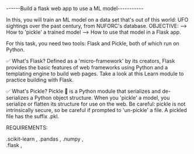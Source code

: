 ------Build a flask web app to use a ML model-----------

In this, you will train an ML model on a data set that's out of this world: UFO sightings over the past century, from NUFORC's database.
OBJECTIVE:
      -->  How to 'pickle' a trained model
      -->  How to use that model in a Flask app.
      
For this task, you need two tools: Flask and Pickle, both of which run on Python.

✅ What's Flask? Defined as a 'micro-framework' by its creators, Flask provides the basic features of web frameworks using Python and a templating engine to build web pages. Take a look at this Learn module to practice building with Flask.

✅ What's Pickle? Pickle 🥒 is a Python module that serializes and de-serializes a Python object structure. When you 'pickle' a model, you serialize or flatten its structure for use on the web. Be careful: pickle is not intrinsically secure, so be careful if prompted to 'un-pickle' a file. A pickled file has the suffix .pkl.

REQUIREMENTS:

  .scikit-learn ,
  .pandas      ,
  .numpy      ,  
  .flask     ,
